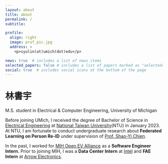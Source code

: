 ```yaml
---
layout: about
title: about
permalink: /
subtitle: 

profile:
  align: right
  image: prof_pic.jpg
  address: >
    <p>syulin(at)umich(dot)edu</p>

news: true  # includes a list of news items
selected_papers: false # includes a list of papers marked as "selected={true}"
social: true  # includes social icons at the bottom of the page
---
```

# **林書宇**
M.S. student in Electrical & Computer Engineering, University of Michigan

Before joining UMich, I received the degree of Bachelor of Science in [Electrical Engineering](https://web.ee.ntu.edu.tw/eng/index.php) at [National Taiwan University](https://www.ntu.edu.tw/english/index.html)(NTU) in January 2023. At NTU, I am fortunate to conduct undergraduate research about **Federated Learning on Person Re-ID** under supervision of [Prof. Shao-Yi Chien](http://www.ee.ntu.edu.tw/bio1.php?id=101). 

In the past, I worked for [MIH Open EV Alliance](https://www.mih-ev.org/en/index/) as a **Software Engineer Intern.** Prior to joining MIH, I was a **Data Center Intern** at [Intel](https://www.intel.com/content/www/us/en/homepage.html) and **FAE Intern** at [Arrow Electronics](https://www.arrow.com/). 